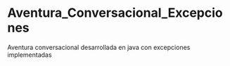# Aventura_Conversacional_Excepciones
Aventura conversacional desarrollada en java con excepciones implementadas
